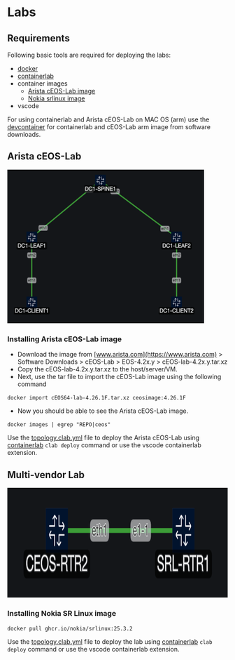 # Labs

## Requirements

Following basic tools are required for deploying the labs:

- [docker](https://docs.docker.com/get-started/get-docker/)
- [containerlab](https://containerlab.dev/install/)
- container images
  - [Arista cEOS-Lab image](https://www.arista.com/en/support/software-download)
  - [Nokia srlinux image](https://github.com/nokia/srlinux-container-image/releases)
- vscode

For using containerlab and Arista cEOS-Lab on MAC OS (arm) use the [devcontainer](https://containerlab.dev/macos/#devcontainer) for containerlab and cEOS-Lab arm image from software downloads.

## Arista cEOS-Lab

<img src="../images/ceos-lab.png" width=450 height=350>

### Installing Arista cEOS-Lab image

- Download the image from [www.arista.com](https://www.arista.com) > Software Downloads > cEOS-Lab > EOS-4.2x.y > cEOS-lab-4.2x.y.tar.xz
- Copy the cEOS-lab-4.2x.y.tar.xz to the host/server/VM.
- Next, use the tar file to import the cEOS-Lab image using the following command

```shell
docker import cEOS64-lab-4.26.1F.tar.xz ceosimage:4.26.1F
```

- Now you should be able to see the Arista cEOS-Lab image.

```shell
docker images | egrep "REPO|ceos"
```

Use the [topology.clab.yml](../labs/arista-ceos/topology.clab.yml) file to deploy the Arista cEOS-Lab using [containerlab](https://containerlab.dev/cmd/deploy/) `clab deploy` command or use the vscode containerlab extension.

## Multi-vendor Lab

<img src="../images/ceos-srl-lab.png" width=700 height=250>

### Installing Nokia SR Linux image

```shell
docker pull ghcr.io/nokia/srlinux:25.3.2
```

Use the [topology.clab.yml](../labs/multi-vendor/topology.clab.yml) file to deploy the lab using [containerlab](https://containerlab.dev/cmd/deploy/) `clab deploy` command or use the vscode containerlab extension.
